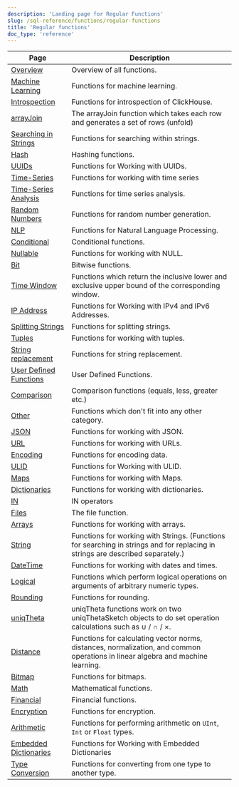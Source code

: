```yaml
---
description: 'Landing page for Regular Functions'
slug: /sql-reference/functions/regular-functions
title: 'Regular functions'
doc_type: 'reference'
---
```


| Page                                             | Description                                                                                                                     |
|--------------------------------------------------|---------------------------------------------------------------------------------------------------------------------------------|
| [Overview](/sql-reference/functions/overview)    | Overview of all functions.                                                                                                      |
| [Machine Learning](/sql-reference/functions/machine-learning-functions) | Functions for machine learning.                                                                                                 |
| [Introspection](/sql-reference/functions/introspection) | Functions for introspection of ClickHouse.                                                                                      |
| [arrayJoin](/sql-reference/functions/array-join) | The arrayJoin function which takes each row and generates a set of rows (unfold)                                                |
| [Searching in Strings](/sql-reference/functions/string-search-functions) | Functions for searching within strings.                                                                                         |
| [Hash](/sql-reference/functions/hash-functions)  | Hashing functions.                                                                                                              |
| [UUIDs](/sql-reference/functions/uuid-functions) | Functions for Working with UUIDs.                                                                                               |
| [Time-Series](/sql-reference/functions/time-series-functions) | Functions for working with time series                                                                             |
| [Time-Series Analysis](/sql-reference/functions/time-series-analysis-functions) | Functions for time series analysis.                                                              |
| [Random Numbers](/sql-reference/functions/random-functions) | Functions for random number generation.                                                                                         |
| [NLP](/sql-reference/functions/nlp-functions)    | Functions for Natural Language Processing.                                                                                      |
| [Conditional](/sql-reference/functions/conditional-functions) | Conditional functions.                                                                                                          |
| [Nullable](/sql-reference/functions/functions-for-nulls) | Functions for working with NULL.                                                                                                |
| [Bit](/sql-reference/functions/bit-functions)    | Bitwise functions.                                                                                                              |
| [Time Window](/sql-reference/functions/time-window-functions) | Functions which return the inclusive lower and exclusive upper bound of the corresponding window.                               |
| [IP Address](/sql-reference/functions/ip-address-functions) | Functions for Working with IPv4 and IPv6 Addresses.                                                                             |
| [Splitting Strings](/sql-reference/functions/splitting-merging-functions) | Functions for splitting strings.                                                                                                |
| [Tuples](/sql-reference/functions/tuple-functions) | Functions for working with tuples.                                                                                              |
| [String replacement](/sql-reference/functions/string-replace-functions) | Functions for string replacement.                                                                                               |
| [User Defined Functions](/sql-reference/functions/udf) | User Defined Functions.                                                                                                         |
| [Comparison](/sql-reference/functions/comparison-functions) | Comparison functions (equals, less, greater etc.)                                                                               |
| [Other](/sql-reference/functions/other-functions) | Functions which don't fit into any other category.                                                                              |
| [JSON](/sql-reference/functions/json-functions)  | Functions for working with JSON.                                                                                                |
| [URL](/sql-reference/functions/url-functions)    | Functions for working with URLs.                                                                                                |
| [Encoding](/sql-reference/functions/encoding-functions) | Functions for encoding data.                                                                                                    |
| [ULID](/sql-reference/functions/ulid-functions)  | Functions for Working with ULID.                                                                                                |
| [Maps](/sql-reference/functions/tuple-map-functions) | Functions for working with Maps.                                                                                                |
| [Dictionaries](/sql-reference/functions/ext-dict-functions) | Functions for working with dictionaries.                                                                                        |
| [IN](/sql-reference/functions/in-functions)      | IN operators                                                                                                                    |
| [Files](/sql-reference/functions/files)          | The file function.                                                                                                              |
| [Arrays](/sql-reference/functions/array-functions) | Functions for working with arrays.                                                                                              |
| [String](/sql-reference/functions/string-functions) | Functions for working with Strings. (Functions for searching in strings and for replacing in strings are described separately.) |
| [DateTime](/sql-reference/functions/date-time-functions) | Functions for working with dates and times.                                                                                     |
| [Logical](/sql-reference/functions/logical-functions) | Functions which perform logical operations on arguments of arbitrary numeric types.                                             |
| [Rounding](/sql-reference/functions/rounding-functions) | Functions for rounding.                                                                                                         |
| [uniqTheta](/sql-reference/functions/uniqtheta-functions) | uniqTheta functions work on two uniqThetaSketch objects to do set operation calculations such as ∪ / ∩ / ×.                     |
| [Distance](/sql-reference/functions/distance-functions) | Functions for calculating vector norms, distances, normalization, and common operations in linear algebra and machine learning. |
| [Bitmap](/sql-reference/functions/bitmap-functions) | Functions for bitmaps.                                                                                                          |
| [Math](/sql-reference/functions/math-functions)  | Mathematical functions.                                                                                                         |
| [Financial](/sql-reference/functions/financial-functions) | Financial functions.                                                                                                            |
| [Encryption](/sql-reference/functions/encryption-functions) | Functions for encryption.                                                                                                       |
| [Arithmetic](/sql-reference/functions/arithmetic-functions) | Functions for performing arithmetic on `UInt`, `Int` or `Float` types.                                                          |
| [Embedded Dictionaries](/sql-reference/functions/ym-dict-functions) | Functions for Working with Embedded Dictionaries                                                                                |
| [Type Conversion](/sql-reference/functions/type-conversion-functions) | Functions for converting from one type to another type.                                                                         |